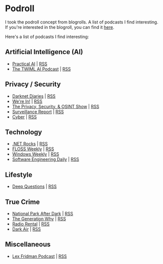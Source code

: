 # Podroll

I took the podroll concept from blogrolls. A list of podcasts I find interesting. If you're interested in the blogroll, you can find it [here](/feed/blogroll.html).

Here's a list of podcasts I find interesting:

## Artificial Intelligence (AI)

- [Practical AI](https://changelog.com/practicalai) | [RSS](https://changelog.com/practicalai/feed)
- [The TWIML AI Podcast](https://twimlai.com/) | [RSS](https://feeds.megaphone.fm/MLN2155636147)

## Privacy / Security

- [Darknet Diaries](https://darknetdiaries.com/) | [RSS](https://feeds.megaphone.fm/darknetdiaries)
- [We're In!](https://were-in.simplecast.com/) | [RSS](https://feeds.simplecast.com/_SsyS46z)
- [The Privacy, Security, & OSINT Show](https://soundcloud.com/user-98066669) | [RSS](https://feeds.soundcloud.com/users/soundcloud:users:261098918/sounds.rss)
- [Surveillance Report](https://surveillancereport.tech/) | [RSS](https://surveillance-report.castos.com/feed)
- [Cyber](https://www.vice.com/en_us/topic/cyber) | [RSS](https://rss.acast.com/cyber)

## Technology

- [.NET Rocks](https://www.dotnetrocks.com/) | [RSS](http://feeds.feedburner.com/netRocksFullMp3Downloads)
- [FLOSS Weekly](https://twit.tv/shows/floss-weekly) | [RSS](https://feeds.twit.tv/floss.xml)
- [Windows Weekly](https://twit.tv/shows/windows-weekly) | [RSS](https://feeds.twit.tv/ww.xml)
- [Software Engineering Daily](https://softwareengineeringdaily.com/archives/) | [RSS](https://softwareengineeringdaily.com/feed/podcast/)

## Lifestyle

- [Deep Questions](https://www.calnewport.com/podcast/) | [RSS](https://feeds.buzzsprout.com/1121972.rss)

## True Crime

- [National Park After Dark](https://www.npadpodcast.com/) | [RSS](https://anchor.fm/s/466eb6e4/podcast/rss)
- [The Generation Why](https://wondery.com/shows/generation-why/) | [RSS](https://rss.art19.com/generation-why-podcast)
- [Radio Rental](https://radiorentalusa.com/) | [RSS](https://feeds.megaphone.fm/radio-rental)
- [Dark Air](https://audioboom.com/channels/5046661) | [RSS](https://audioboom.com/channels/5046661.rss)


## Miscellaneous

- [Lex Fridman Podcast](https://lexfridman.com/podcast/) | [RSS](https://lexfridman.com/feed/podcast/)
